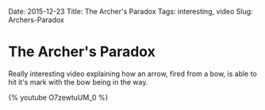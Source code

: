 Date: 2015-12-23
Title: The Archer's Paradox
Tags: interesting, video
Slug: Archers-Paradox

# The Archer's Paradox
Really interesting video explaining how an arrow, fired from a bow, is able to
hit it's mark with the bow being in the way.

{% youtube O7zewtuUM_0 %}

